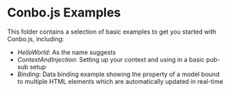 Conbo.js Examples
=================

This folder contains a selection of basic examples to get you started with
Conbo.js, including:

* *HelloWorld*: As the name suggests
* *ContextAndInjection*: Setting up your context and using in a basic pub-sub setup
* *Binding*: Data binding example showing the property of a model bound to multiple HTML elements which are automatically updated in real-time
 